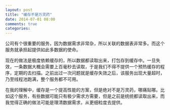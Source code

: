 ```yaml
---
layout: post
title: "缓存不是万灵药"
date: 2014-07-01 08:00
comments: true
categories: 
---
```

公司有个很重要的服务，因为数据需求非常杂，所以关联的数据表非常多。而这个服务就承担起提供如此多数据的使命。

<!--more-->

现在的做法是极度依赖缓存的，所以数据都读取出来，打包存到缓存中。一旦失效，一条数据大概会需要上百毫秒去读取，于是我们不得不提供一个预热缓存的程序，定期的去扫描。之前出过一次问题就是缓存失效之后，该服务出现大量超时，乃至线程池跑满，整个服务都不可用。

在我的理解中，缓存是一个提高性能的方案，但是绝对不是万灵药，哪痛贴哪。比如这个服务，有些数据可能只有极少需求方需要，但是之前是统统都读取出来，而我觉得正确的做法可能是理清数据需求，从更细粒度去提供。

